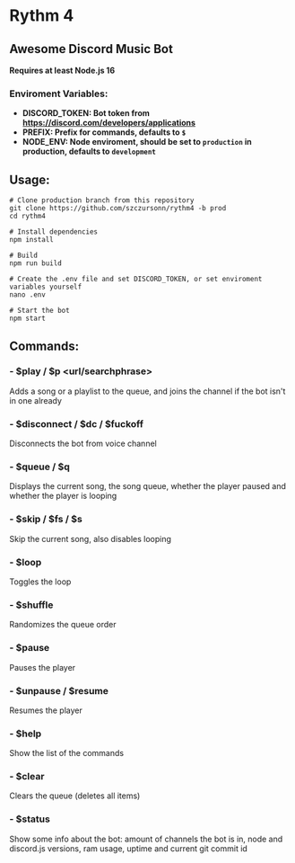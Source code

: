 # Rythm 4
## Awesome Discord Music Bot
**Requires at least Node.js 16**

### Enviroment Variables:
- **DISCORD_TOKEN: Bot token from https://discord.com/developers/applications**
- **PREFIX: Prefix for commands, defaults to `$`**
- **NODE_ENV: Node enviroment, should be set to `production` in production, defaults to `development`**



## Usage:
```
# Clone production branch from this repository
git clone https://github.com/szczursonn/rythm4 -b prod
cd rythm4

# Install dependencies
npm install

# Build
npm run build

# Create the .env file and set DISCORD_TOKEN, or set enviroment variables yourself
nano .env

# Start the bot
npm start
```

## Commands:
### - $play / $p <url/searchphrase>
Adds a song or a playlist to the queue, and joins the channel if the bot isn't in one already
### - $disconnect / $dc / $fuckoff
Disconnects the bot from voice channel
### - $queue / $q
Displays the current song, the song queue, whether the player paused and whether the player is looping
### - $skip / $fs / $s
Skip the current song, also disables looping
### - $loop
Toggles the loop
### - $shuffle
Randomizes the queue order
### - $pause
Pauses the player
### - $unpause / $resume
Resumes the player
### - $help
Show the list of the commands
### - $clear
Clears the queue (deletes all items)
### - $status
Show some info about the bot: amount of channels the bot is in, node and discord.js versions, ram usage, uptime and current git commit id